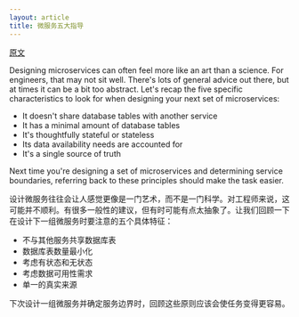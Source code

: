 ```yaml
---
layout: article
title: 微服务五大指导
---
```


[原文](https://opensource.com/article/18/4/guide-design-microservices)


Designing microservices can often feel more like an art than a science. For engineers, that may not sit well. There's lots of general advice out there, but at times it can be a bit too abstract. Let's recap the five specific characteristics to look for when designing your next set of microservices:

- It doesn't share database tables with another service
- It has a minimal amount of database tables
- It's thoughtfully stateful or stateless
- Its data availability needs are accounted for
- It's a single source of truth

Next time you're designing a set of microservices and determining service boundaries, referring back to these principles should make the task easier.


设计微服务往往会让人感觉更像是一门艺术，而不是一门科学。对工程师来说，这可能并不顺利。有很多一般性的建议，但有时可能有点太抽象了。让我们回顾一下在设计下一组微服务时要注意的五个具体特征：

- 不与其他服务共享数据库表
- 数据库表数量最小化
- 考虑有状态和无状态
- 考虑数据可用性需求
- 单一的真实来源

下次设计一组微服务并确定服务边界时，回顾这些原则应该会使任务变得更容易。